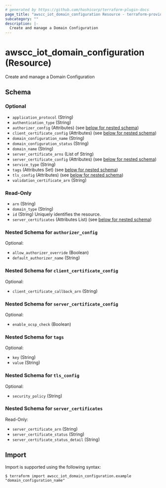 ```yaml
---
# generated by https://github.com/hashicorp/terraform-plugin-docs
page_title: "awscc_iot_domain_configuration Resource - terraform-provider-awscc"
subcategory: ""
description: |-
  Create and manage a Domain Configuration
---
```


# awscc_iot_domain_configuration (Resource)

Create and manage a Domain Configuration



<!-- schema generated by tfplugindocs -->
## Schema

### Optional

- `application_protocol` (String)
- `authentication_type` (String)
- `authorizer_config` (Attributes) (see [below for nested schema](#nestedatt--authorizer_config))
- `client_certificate_config` (Attributes) (see [below for nested schema](#nestedatt--client_certificate_config))
- `domain_configuration_name` (String)
- `domain_configuration_status` (String)
- `domain_name` (String)
- `server_certificate_arns` (List of String)
- `server_certificate_config` (Attributes) (see [below for nested schema](#nestedatt--server_certificate_config))
- `service_type` (String)
- `tags` (Attributes Set) (see [below for nested schema](#nestedatt--tags))
- `tls_config` (Attributes) (see [below for nested schema](#nestedatt--tls_config))
- `validation_certificate_arn` (String)

### Read-Only

- `arn` (String)
- `domain_type` (String)
- `id` (String) Uniquely identifies the resource.
- `server_certificates` (Attributes List) (see [below for nested schema](#nestedatt--server_certificates))

<a id="nestedatt--authorizer_config"></a>
### Nested Schema for `authorizer_config`

Optional:

- `allow_authorizer_override` (Boolean)
- `default_authorizer_name` (String)


<a id="nestedatt--client_certificate_config"></a>
### Nested Schema for `client_certificate_config`

Optional:

- `client_certificate_callback_arn` (String)


<a id="nestedatt--server_certificate_config"></a>
### Nested Schema for `server_certificate_config`

Optional:

- `enable_ocsp_check` (Boolean)


<a id="nestedatt--tags"></a>
### Nested Schema for `tags`

Optional:

- `key` (String)
- `value` (String)


<a id="nestedatt--tls_config"></a>
### Nested Schema for `tls_config`

Optional:

- `security_policy` (String)


<a id="nestedatt--server_certificates"></a>
### Nested Schema for `server_certificates`

Read-Only:

- `server_certificate_arn` (String)
- `server_certificate_status` (String)
- `server_certificate_status_detail` (String)

## Import

Import is supported using the following syntax:

```shell
$ terraform import awscc_iot_domain_configuration.example "domain_configuration_name"
```
